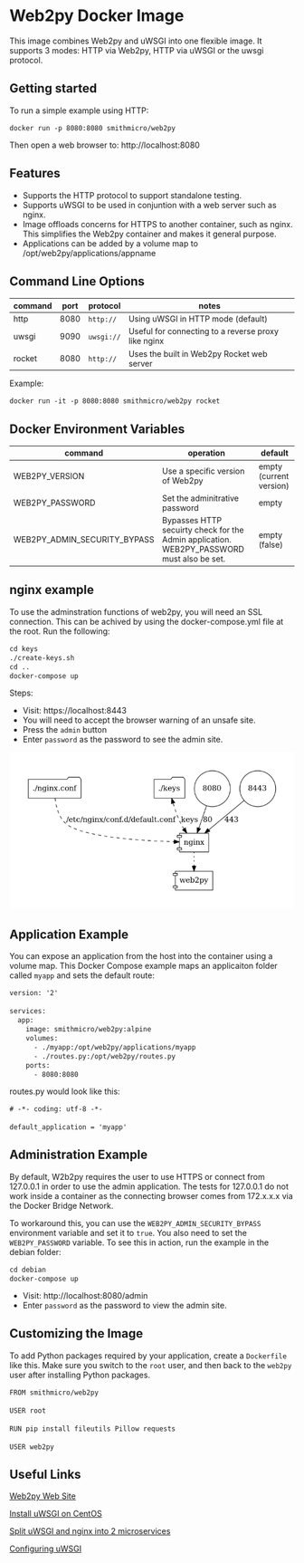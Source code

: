 # Web2py Docker Image
This image combines Web2py and uWSGI into one flexible image.  It supports 3 modes: HTTP via Web2py, HTTP via uWSGI or the uwsgi protocol.

## Getting started
To run a simple example using HTTP:
```
docker run -p 8080:8080 smithmicro/web2py
```
Then open a web browser to:  http://localhost:8080

## Features
* Supports the HTTP protocol to support standalone testing.
* Supports uWSGI to be used in conjuntion with a web server such as nginx.
* Image offloads concerns for HTTPS to another container, such as nginx.  This simplifies the Web2py container and makes it general purpose.
* Applications can be added by a volume map to /opt/web2py/applications/appname

## Command Line Options

|command|port|protocol|notes|
|-------|----|--------|-----|
|http   |8080|`http://` |Using uWSGI in HTTP mode (default)|
|uwsgi  |9090|`uwsgi://`|Useful for connecting to a reverse proxy like nginx|
|rocket |8080|`http://` |Uses the built in Web2py Rocket web server|

Example:
```
docker run -it -p 8080:8080 smithmicro/web2py rocket
```

## Docker Environment Variables

|command|operation|default|
|-------|---------|-------|
|WEB2PY_VERSION |Use a specific version of Web2py | empty (current version) |
|WEB2PY_PASSWORD|Set the adminitrative password | empty |
|WEB2PY_ADMIN_SECURITY_BYPASS|Bypasses HTTP secuirty check for the Admin application.  WEB2PY_PASSWORD must also be set. | empty (false) |

## nginx example
To use the adminstration functions of web2py, you will need an SSL connection.
This can be achived by using the docker-compose.yml file at the root.
Run the following:

```
cd keys
./create-keys.sh
cd ..
docker-compose up
```

Steps:
* Visit: https://localhost:8443
* You will need to accept the browser warning of an unsafe site.
* Press the `admin` button
* Enter `password` as the password to see the admin site.

![Docker Compose](docker-compose.png)

## Application Example
You can expose an application from the host into the container using a volume map.  This Docker Compose example maps an applicaiton folder called `myapp` and sets the default route:

```
version: '2'

services:
  app:
    image: smithmicro/web2py:alpine
    volumes:
      - ./myapp:/opt/web2py/applications/myapp
      - ./routes.py:/opt/web2py/routes.py
    ports:
      - 8080:8080
```
routes.py would look like this:
```
# -*- coding: utf-8 -*-

default_application = 'myapp'
```

## Administration Example
By default, W2b2py requires the user to use HTTPS or connect from 127.0.0.1 in order to use the admin application.  The tests for 127.0.0.1 do not work inside a container as the connecting browser comes from 172.x.x.x via the Docker Bridge Network.

To workaround this, you can use the `WEB2PY_ADMIN_SECURITY_BYPASS` environment variable and set it to `true`.  You also need to set the `WEB2PY_PASSWORD` variable.  To see this in action, run the example in the debian folder:
```
cd debian
docker-compose up
```
* Visit: http://localhost:8080/admin
* Enter `password` as the password to view the admin site.

## Customizing the Image
To add Python packages required by your application, create a `Dockerfile` like this.  Make sure you switch to the `root` user, and then back to the `web2py` user after installing Python packages.

```
FROM smithmicro/web2py

USER root

RUN pip install fileutils Pillow requests

USER web2py
```

## Useful Links
[Web2py Web Site](http://www.web2py.com/)

[Install uWSGI on CentOS](http://uwsgi-docs.readthedocs.io/en/latest/Install.html)

[Split uWSGI and nginx into 2 microservices](https://medium.com/@greut/minimal-python-deployment-on-docker-with-uwsgi-bc5aa89b3d35)

[Configuring uWSGI](http://uwsgi-docs.readthedocs.io/en/latest/Configuration.html)
